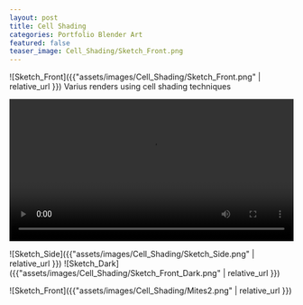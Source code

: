 ```yaml
---
layout: post
title: Cell Shading
categories: Portfolio Blender Art
featured: false
teaser_image: Cell_Shading/Sketch_Front.png
---
```

![Sketch_Front]({{"assets/images/Cell_Shading/Sketch_Front.png" | relative_url }})
Varius renders using cell shading techniques


<div style="text-align: center;">
  <video controls loop style="max-width: 100%; width: 600px; height: auto;">
    <source src="{{ site.baseurl }}/assets/Video/CellShrooms.mp4" type="video/mp4">
    Your browser does not support the video tag.
  </video>
</div>


![Sketch_Side]({{"assets/images/Cell_Shading/Sketch_Side.png" | relative_url }})
![Sketch_Dark]({{"assets/images/Cell_Shading/Sketch_Front_Dark.png" | relative_url }})

![Sketch_Front]({{"assets/images/Cell_Shading/Mites2.png" | relative_url }})